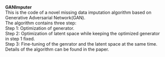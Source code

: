 **GANImputer**\
This is the code of a novel missing data imputation algorithm based on Generative Adversarial Network(GAN).\
The algorithm contains three step:\
Step 1: Optimization of generator.\
Step 2: Optimization of latent space while keeping the optimized generator in step 1 fixed.\
Step 3: Fine-tuning of the genrator and the latent space at the same time.\
Details of the algorithm can be found in the paper.
